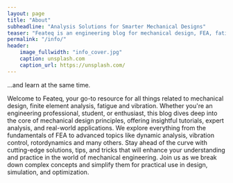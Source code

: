 ```yaml
---
layout: page
title: "About"
subheadline: "Analysis Solutions for Smarter Mechanical Designs"
teaser: "Feateq is an engineering blog for mechanical design, FEA, fatigue, vibration and more - offering tutorials, insights, and expert analysis for engineers..."
permalink: "/info/"
header:
    image_fullwidth: "info_cover.jpg"
    caption: unsplash.com
    caption_url: https://unsplash.com/
---
```

...and learn at the same time.

Welcome to Feateq, your go-to resource for all things related to mechanical design, finite element analysis, fatigue and vibration. Whether you're an engineering professional, student, or enthusiast, this blog dives deep into the core of mechanical design principles, offering insightful tutorials, expert analysis, and real-world applications. We explore everything from the fundamentals of FEA to advanced topics like dynamic analysis, vibration control, rotordynamics and many others. Stay ahead of the curve with cutting-edge solutions, tips, and tricks that will enhance your understanding and practice in the world of mechanical engineering. Join us as we break down complex concepts and simplify them for practical use in design, simulation, and optimization. 
